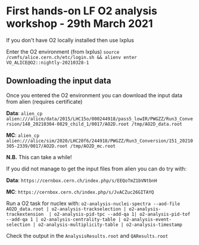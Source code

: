 # First hands-on LF O2 analysis workshop - 29th March 2021

If you don't have O2 locally installed then use lxplus

Enter the O2 environment (from lxplus) `source /cvmfs/alice.cern.ch/etc/login.sh && alienv enter VO_ALICE@O2::nightly-20210328-1`

## Downloading the input data
Once you entered the O2 environment you can download the input data from alien (requires certificate)

__Data__: `alien_cp alien:///alice/data/2015/LHC15o/000244918/pass5_lowIR/PWGZZ/Run3_Conversion/148_20210304-0829_child_1/0017/AO2D.root /tmp/AO2D_data.root`

__MC__: `alien_cp alien:///alice/sim/2020/LHC20f6/244918/PWGZZ/Run3_Conversion/151_20210305-2339/0017/AO2D.root /tmp/AO2D_mc.root`

__N.B.__ This can take a while!

If you did not manage to get the input files from alien you can do try with:

__Data__: `https://cernbox.cern.ch/index.php/s/EEQoTmZ1bVNtbnH`

__MC__: `https://cernbox.cern.ch/index.php/s/JvACZuc26GITAYQ`


Run a O2 task for nuclex with: `o2-analysis-nuclei-spectra --aod-file AO2D_data.root | o2-analysis-trackselection | o2-analysis-trackextension  | o2-analysis-pid-tpc --add-qa 1| o2-analysis-pid-tof --add-qa 1 | o2-analysis-centrality-table | o2-analysis-event-selection | o2-analysis-multiplicity-table | o2-analysis-timestamp`

Check the output in the `AnalysisResults.root` and `QAResults.root`
